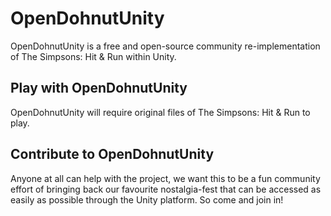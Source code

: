 # OpenDohnutUnity
OpenDohnutUnity is a free and open-source community re-implementation of The Simpsons: Hit &amp; Run within Unity.

## Play with OpenDohnutUnity
OpenDohnutUnity will require original files of The Simpsons: Hit &amp; Run to play.

## Contribute to OpenDohnutUnity
Anyone at all can help with the project, we want this to be a fun community effort of bringing back our favourite nostalgia-fest that can be accessed as easily as possible through the Unity platform. So come and join in!
